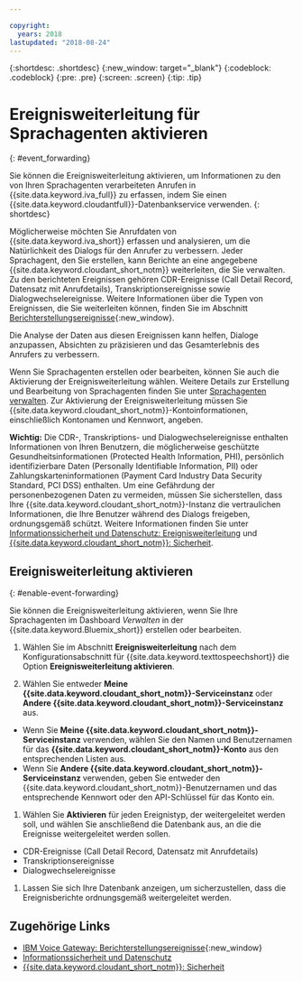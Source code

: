 ```yaml
---

copyright:
  years: 2018
lastupdated: "2018-08-24"
---
```


{:shortdesc: .shortdesc}
{:new_window: target="_blank"}
{:codeblock: .codeblock}
{:pre: .pre}
{:screen: .screen}
{:tip: .tip}


# Ereignisweiterleitung für Sprachagenten aktivieren
{: #event_forwarding}

Sie können die Ereignisweiterleitung aktivieren, um Informationen zu den von Ihren Sprachagenten verarbeiteten Anrufen in {{site.data.keyword.iva_full}} zu erfassen, indem Sie einen {{site.data.keyword.cloudantfull}}-Datenbankservice verwenden.
{: shortdesc}

Möglicherweise möchten Sie Anrufdaten von {{site.data.keyword.iva_short}} erfassen und analysieren, um die Natürlichkeit des Dialogs für den Anrufer zu verbessern. Jeder Sprachagent, den Sie erstellen, kann Berichte an eine angegebene {{site.data.keyword.cloudant_short_notm}} weiterleiten, die Sie verwalten. Zu den berichteten Ereignissen gehören CDR-Ereignisse (Call Detail Record, Datensatz mit Anrufdetails), Transkriptionsereignisse sowie Dialogwechselereignisse. Weitere Informationen über die Typen von Ereignissen, die Sie weiterleiten können, finden Sie im Abschnitt [Berichterstellungsereignisse](https://www.ibm.com/support/knowledgecenter/SS4U29/reporting.html){:new_window}.

Die Analyse der Daten aus diesen Ereignissen kann helfen, Dialoge anzupassen, Absichten zu präzisieren und das Gesamterlebnis des Anrufers zu verbessern.

Wenn Sie Sprachagenten erstellen oder bearbeiten, können Sie auch die Aktivierung der Ereignisweiterleitung wählen. Weitere Details zur Erstellung und Bearbeitung von Sprachagenten finden Sie unter [Sprachagenten verwalten](managing.html). Zur Aktivierung der Ereignisweiterleitung müssen Sie {{site.data.keyword.cloudant_short_notm}}-Kontoinformationen, einschließlich Kontonamen und Kennwort, angeben.

**Wichtig:** Die CDR-, Transkriptions- und Dialogwechselereignisse enthalten Informationen von Ihren Benutzern, die möglicherweise geschützte Gesundheitsinformationen (Protected Health Information, PHI), persönlich identifizierbare Daten (Personally Identifiable Information, PII) oder Zahlungskarteninformationen (Payment Card Industry Data Security Standard, PCI DSS) enthalten. Um eine Gefährdung der personenbezogenen Daten zu vermeiden, müssen Sie sicherstellen, dass Ihre {{site.data.keyword.cloudant_short_notm}}-Instanz die vertraulichen Informationen, die Ihre Benutzer während des Dialogs freigeben, ordnungsgemäß schützt. Weitere Informationen finden Sie unter [Informationssicherheit und Datenschutz: Ereignisweiterleitung](infosec.html#event_forwarding) und [{{site.data.keyword.cloudant_short_notm}}: Sicherheit](../Cloudant/offerings/security.html#security). 


## Ereignisweiterleitung aktivieren
{: #enable-event-forwarding}

Sie können die Ereignisweiterleitung aktivieren, wenn Sie Ihre Sprachagenten im Dashboard _Verwalten_ in der {{site.data.keyword.Bluemix_short}} erstellen oder bearbeiten.

1. Wählen Sie im Abschnitt **Ereignisweiterleitung** nach dem Konfigurationsabschnitt für {{site.data.keyword.texttospeechshort}} die Option **Ereignisweiterleitung aktivieren**.

1. Wählen Sie entweder **Meine {{site.data.keyword.cloudant_short_notm}}-Serviceinstanz** oder **Andere {{site.data.keyword.cloudant_short_notm}}-Serviceinstanz** aus.
  * Wenn Sie **Meine {{site.data.keyword.cloudant_short_notm}}-Serviceinstanz** verwenden, wählen Sie den Namen und Benutzernamen für das **{{site.data.keyword.cloudant_short_notm}}-Konto** aus den entsprechenden Listen aus.
  * Wenn Sie **Andere {{site.data.keyword.cloudant_short_notm}}-Serviceinstanz** verwenden, geben Sie entweder den {{site.data.keyword.cloudant_short_notm}}-Benutzernamen und das entsprechende Kennwort oder den API-Schlüssel für das Konto ein.

1. Wählen Sie **Aktivieren** für jeden Ereignistyp, der weitergeleitet werden soll, und wählen Sie anschließend die Datenbank aus, an die die Ereignisse weitergeleitet werden sollen.
  * CDR-Ereignisse (Call Detail Record, Datensatz mit Anrufdetails)
  * Transkriptionsereignisse
  * Dialogwechselereignisse

1. Lassen Sie sich Ihre Datenbank anzeigen, um sicherzustellen, dass die Ereignisberichte ordnungsgemäß weitergeleitet werden.

## Zugehörige Links
* [IBM Voice Gateway: Berichterstellungsereignisse](https://www.ibm.com/support/knowledgecenter/SS4U29/reporting.html){:new_window}
* [Informationssicherheit und Datenschutz](infosec.html)
* [{{site.data.keyword.cloudant_short_notm}}: Sicherheit](../Cloudant/offerings/security.html#security)
